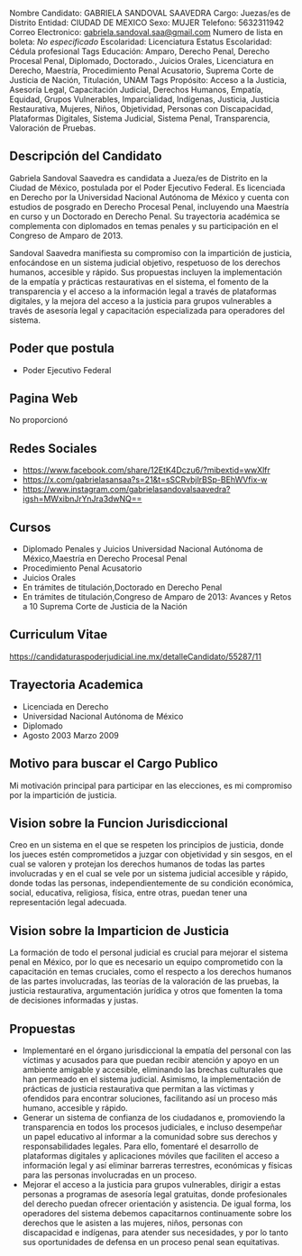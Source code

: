 Nombre Candidato: GABRIELA SANDOVAL SAAVEDRA
Cargo: Juezas/es de Distrito
Entidad: CIUDAD DE MEXICO
Sexo: MUJER
Telefono: 5632311942
Correo Electronico: gabriela.sandoval.saa@gmail.com
Numero de lista en boleta: *No especificado*
Escolaridad: Licenciatura
Estatus Escolaridad: Cédula profesional
Tags Educación: Amparo, Derecho Penal, Derecho Procesal Penal, Diplomado, Doctorado., Juicios Orales, Licenciatura en Derecho, Maestría, Procedimiento Penal Acusatorio, Suprema Corte de Justicia de Nación, Titulación, UNAM
Tags Propósito: Acceso a la Justicia, Asesoría Legal, Capacitación Judicial, Derechos Humanos, Empatía, Equidad, Grupos Vulnerables, Imparcialidad, Indígenas, Justicia, Justicia Restaurativa, Mujeres, Niños, Objetividad, Personas con Discapacidad, Plataformas Digitales, Sistema Judicial, Sistema Penal, Transparencia, Valoración de Pruebas.


## Descripción del Candidato 

Gabriela Sandoval Saavedra es candidata a Jueza/es de Distrito en la Ciudad de México, postulada por el Poder Ejecutivo Federal. Es licenciada en Derecho por la Universidad Nacional Autónoma de México y cuenta con estudios de posgrado en Derecho Procesal Penal, incluyendo una Maestría en curso y un Doctorado en Derecho Penal. Su trayectoria académica se complementa con diplomados en temas penales y su participación en el Congreso de Amparo de 2013.

Sandoval Saavedra manifiesta su compromiso con la impartición de justicia, enfocándose en un sistema judicial objetivo, respetuoso de los derechos humanos, accesible y rápido. Sus propuestas incluyen la implementación de la empatía y prácticas restaurativas en el sistema, el fomento de la transparencia y el acceso a la información legal a través de plataformas digitales, y la mejora del acceso a la justicia para grupos vulnerables a través de asesoría legal y capacitación especializada para operadores del sistema.


## Poder que postula

- Poder Ejecutivo Federal


## Pagina Web

No proporcionó


## Redes Sociales

- https://www.facebook.com/share/12EtK4Dczu6/?mibextid=wwXlfr
- https://x.com/gabrielasansaa?s=21&t=sSCRvbjlrBSp-BEhWVfix-w
- https://www.instagram.com/gabrielasandovalsaavedra?igsh=MWxibnJrYnJra3dwNQ==


## Cursos

- Diplomado  Penales y Juicios  Universidad Nacional Autónoma de México,Maestría en Derecho Procesal Penal
- Procedimiento Penal Acusatorio
- Juicios Orales
- En trámites de titulación,Doctorado en Derecho Penal
- En trámites de titulación,Congreso  de Amparo de 2013: Avances y Retos a 10  Suprema Corte de Justicia de la Nación


## Curriculum Vitae

https://candidaturaspoderjudicial.ine.mx/detalleCandidato/55287/11


## Trayectoria Academica

- Licenciada en Derecho
- Universidad Nacional Autónoma de México
- Diplomado
- Agosto 2003   Marzo 2009


## Motivo para buscar el Cargo Publico

Mi motivación principal para participar en las elecciones, es mi compromiso por la impartición de justicia.


## Vision sobre la Funcion Jurisdiccional

Creo en un sistema en el que se respeten los principios de justicia, donde los jueces estén comprometidos a juzgar con objetividad y sin sesgos, en el cual se valoren y protejan los derechos humanos de todas las partes involucradas y en el cual se vele por un sistema judicial accesible y rápido, donde todas las personas, independientemente de su condición económica, social, educativa, religiosa, física, entre otras, puedan tener una representación legal adecuada.


## Vision sobre la Imparticion de Justicia

La formación de todo el personal judicial es crucial para mejorar el sistema penal en México, por lo que es necesario un equipo comprometido con la capacitación en temas cruciales, como el respecto a los derechos humanos de las partes involucradas, las teorías de la valoración de las pruebas, la justicia restaurativa, argumentación jurídica y otros que fomenten la toma de decisiones informadas y justas.


## Propuestas

- Implementaré en el órgano jurisdiccional la empatía del personal con las víctimas y acusados para que puedan recibir atención y apoyo en un ambiente amigable y accesible, eliminando las brechas culturales que han permeado en el sistema judicial. Asimismo, la implementación de prácticas de justicia restaurativa que permitan a las víctimas y ofendidos para encontrar soluciones, facilitando así un proceso más humano, accesible y rápido.
- Generar un sistema de confianza de los ciudadanos e, promoviendo la transparencia en todos los procesos judiciales, e incluso desempeñar un papel educativo al informar a la comunidad sobre sus derechos y responsabilidades legales. Para ello, fomentaré el desarrollo de plataformas digitales y aplicaciones móviles que faciliten el acceso a información legal y así eliminar barreras terrestres, económicas y físicas para las personas involucradas en un proceso.
- Mejorar el acceso a la justicia para grupos vulnerables, dirigir a estas personas a programas de asesoría legal gratuitas, donde profesionales del derecho puedan ofrecer orientación y asistencia. De igual forma, los operadores del sistema debemos capacitarnos continuamente sobre los derechos que le asisten a las mujeres, niños, personas con discapacidad e indígenas, para atender sus necesidades, y por lo tanto sus oportunidades de defensa en un proceso penal sean equitativas.

